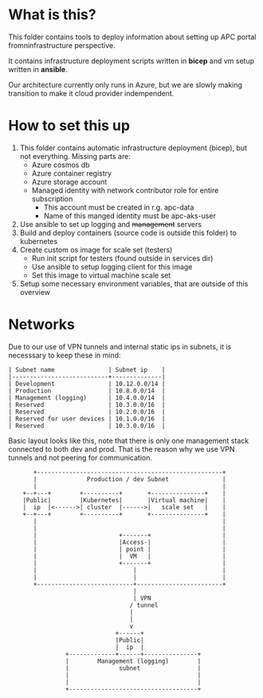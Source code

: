 # What is this?
This folder contains tools to deploy  information about setting up APC portal fromninfrastructure perspective.

It contains infrastructure deployment scripts written in **bicep** and vm setup written in **ansible**.

Our architecture currently only runs in Azure, but we are slowly making transition to make it cloud provider indempendent.

# How to set this up
1. This folder contains automatic infrastructure deployment (bicep), but not everything. Missing parts are:
   - Azure cosmos db
   - Azure container registry
   - Azure storage account
   - Managed identity with network contributor role for entire subscription
     - This account must be created in r.g. apc-data
     - Name of this manged identity must be apc-aks-user
2. Use ansible to set up logging and ~~management~~ servers
3. Build and deploy containers (source code is outside this folder) to kubernetes
4. Create custom os image for scale set (testers)
   - Run init script for testers (found outside in services dir)
   - Use ansible to setup logging client for this image
   - Set this image to virtual machine scale set
5. Setup some necessary environment variables, that are outside of this overview

# Networks
Due to our use of VPN tunnels and internal static ips in subnets, it is necesssary to keep these in mind:

```
| Subnet name               | Subnet ip    |
|---------------------------+--------------|
| Development               | 10.12.0.0/14 |
| Production                | 10.8.0.0/14  |
| Management (logging)      | 10.4.0.0/14  |
| Reserved                  | 10.3.0.0/16  |
| Reserved                  | 10.2.0.0/16  |
| Reserved for user devices | 10.1.0.0/16  |
| Reserved                  | 10.3.0.0/16  |
```

Basic layout looks like this, note that there is only one management stack connected to both dev and prod. That is the reason why we use VPN tunnels and not peering for communication.

```
       +----------------------------------------------------+
       |              Production / dev Subnet               |
       |                                                    |
    +--+---+        +----------+       +---------------+    |
    |Public|        |Kubernetes|       |Virtual machine|    |
    |  ip  |<------>| cluster  |------>|   scale set   |    |
    +--+---+        +----------+       +---------------+    |
       |                                                    |
       |                                                    |
       |                       +-------+                    |
       |                       |Access-|                    |
       |                       | point |                    |
       |                       |  VM   |                    |
       |                       +-------+                    |
       |                           |                        |
       |                           |                        |
       +---------------------------+------------------------+
                                   |
                                   | VPN
                                  / tunnel
                                  |
                                  |
                                  v
                              +------+
                              |Public|
                              |  ip  |
                +-------------+------+---------------+
                |        Management (logging)        |
                |              subnet                |
                |                                    |
                |                                    |
                +------------------------------------+
```
